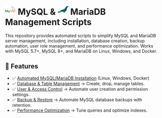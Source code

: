 # <img src="../Assets/pics/icons8-mysql-48.svg" width="35"> MySQL & <img src="../Assets/pics/icons8-mariadb-48.svg" width="35"> MariaDB Management Scripts

This repository provides automated scripts to simplify MySQL and MariaDB server management, including installation, database creation, backup automation, user role management, and performance optimization. Works with MySQL 5.7+, MySQL 8+, and MariaDB on Linux, Windows, and Docker.

## 🚀 Features

- ✅ [Automated MySQL/MariaDB Installation](./Install/) (Linux, Windows, Docker)
- ✅ [Database & Table Management](./Manage/) → Create, drop, manage tables.
- ✅ [User & Access Control](./UAC/) → Automate user creation and permission settings.
- ✅ [Backup & Restore](./Backup/) → Automate MySQL database backups with retention.
- ✅ [Performance Optimization](./Perf/) → Tune queries and optimize indexes.
